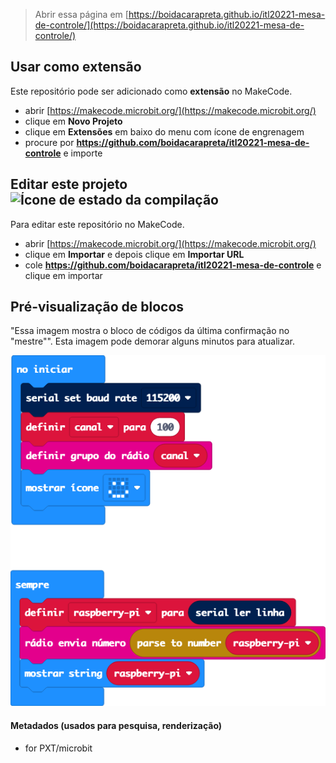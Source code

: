 
> Abrir essa página em [https://boidacarapreta.github.io/itl20221-mesa-de-controle/](https://boidacarapreta.github.io/itl20221-mesa-de-controle/)

## Usar como extensão

Este repositório pode ser adicionado como **extensão** no MakeCode.

* abrir [https://makecode.microbit.org/](https://makecode.microbit.org/)
* clique em **Novo Projeto**
* clique em **Extensões** em baixo do menu com ícone de engrenagem
* procure por **https://github.com/boidacarapreta/itl20221-mesa-de-controle** e importe

## Editar este projeto ![Ícone de estado da compilação](https://github.com/boidacarapreta/itl20221-mesa-de-controle/workflows/MakeCode/badge.svg)

Para editar este repositório no MakeCode.

* abrir [https://makecode.microbit.org/](https://makecode.microbit.org/)
* clique em **Importar** e depois clique em **Importar URL**
* cole **https://github.com/boidacarapreta/itl20221-mesa-de-controle** e clique em importar

## Pré-visualização de blocos

"Essa imagem mostra o bloco de códigos da última confirmação no "mestre"".
Esta imagem pode demorar alguns minutos para atualizar.

![Uma visão renderizada dos blocos](https://github.com/boidacarapreta/itl20221-mesa-de-controle/raw/master/.github/makecode/blocks.png)

#### Metadados (usados para pesquisa, renderização)

* for PXT/microbit
<script src="https://makecode.com/gh-pages-embed.js"></script><script>makeCodeRender("{{ site.makecode.home_url }}", "{{ site.github.owner_name }}/{{ site.github.repository_name }}");</script>
